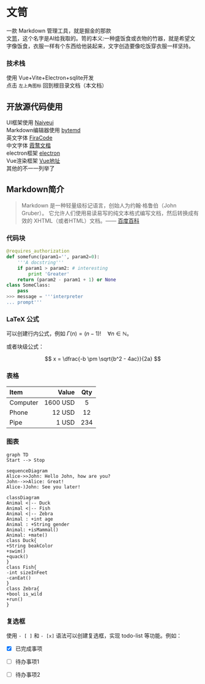
# 文笥  
一款 Markdown 管理工具，就是掘金的那款  
文[笥](https://www.zdic.net/hans/%E7%AC%A5)，这个名字是AI给我取的。笥的本义:一种盛饭食或衣物的竹器，就是希望文字像饭食，衣服一样有个东西给他装起来，文字创造要像吃饭穿衣服一样坚持。 
### 技术栈
使用 Vue+Vite+Electron+sqlite开发  
点击 `左上角图标` 回到根目录文档（本文档）   

## 开放源代码使用  
UI框架使用  [Naiveui](https://github.com/tusen-ai/naive-ui)  
Markdown编辑器使用 [bytemd](https://github.com/bytedance/bytemd)  
英文字体 [FiraCode](https://github.com/tonsky/FiraCode)  
中文字体 [霞鹜文楷](https://github.com/lxgw/LxgwWenKai)   
electron框架 [electron](https://github.com/electron/electron)  
Vue渲染框架 [Vue地址](https://github.com/vuejs/vue)  
其他的不一一列举了  
  
## Markdown简介

> Markdown 是一种轻量级标记语言，创始人为约翰·格鲁伯（John Gruber）。 它允许人们使用易读易写的纯文本格式编写文档，然后转换成有效的 XHTML（或者HTML）文档。—— [百度百科](https://baike.baidu.com/item/markdown)  

### 代码块
``` python
@requires_authorization
def somefunc(param1='', param2=0):
    '''A docstring'''
    if param1 > param2: # interesting
        print 'Greater'
    return (param2 - param1 + 1) or None
class SomeClass:
    pass
>>> message = '''interpreter
... prompt'''
```  
### LaTeX 公式

可以创建行内公式，例如 $\Gamma(n) = (n-1)!\quad\forall n\in\mathbb N$。  

或者块级公式：

$$	x = \dfrac{-b \pm \sqrt{b^2 - 4ac}}{2a} $$

### 表格
| Item      |    Value | Qty  |
| :-------- | --------:| :--: |
| Computer  | 1600 USD |  5   |
| Phone     |   12 USD |  12  |
| Pipe      |    1 USD | 234  |
 
 
### 图表  

```mermaid
graph TD
Start --> Stop
```

```mermaid
sequenceDiagram
Alice->>John: Hello John, how are you?
John-->>Alice: Great!
Alice-)John: See you later!
```

```mermaid
classDiagram
Animal <|-- Duck
Animal <|-- Fish
Animal <|-- Zebra
Animal : +int age
Animal : +String gender
Animal: +isMammal()
Animal: +mate()
class Duck{
+String beakColor
+swim()
+quack()
}
class Fish{
-int sizeInFeet
-canEat()
}
class Zebra{
+bool is_wild
+run()
}
```

### 复选框

使用 `- [ ]` 和 `- [x]` 语法可以创建复选框，实现 todo-list 等功能。例如：

- [x] 已完成事项
- [ ] 待办事项1
- [ ] 待办事项2



